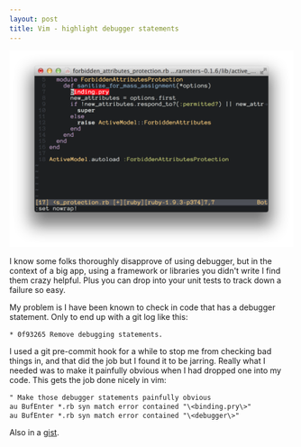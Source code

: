 ```yaml
---
layout: post
title: Vim - highlight debugger statements
---
```


<img src="/images/vim-debugger.png" />

I know some folks thoroughly disapprove of using debugger, but in the context of a big app, using a framework or libraries you didn't write I find them crazy helpful. Plus you can drop into your unit tests to track down a failure so easy.

My problem is I have been known to check in code that has a debugger statement. Only to end up with a git log like this:

    * 0f93265 Remove debugging statements.

I used a git pre-commit hook for a while to stop me from checking bad things in, and that did the job but I found it to be jarring. Really what I needed was to make it painfully obvious when I had dropped one into my code. This gets the job done nicely in vim:


    " Make those debugger statements painfully obvious
    au BufEnter *.rb syn match error contained "\<binding.pry\>"
    au BufEnter *.rb syn match error contained "\<debugger\>"

Also in a [gist](https://gist.github.com/csexton/4742417).
